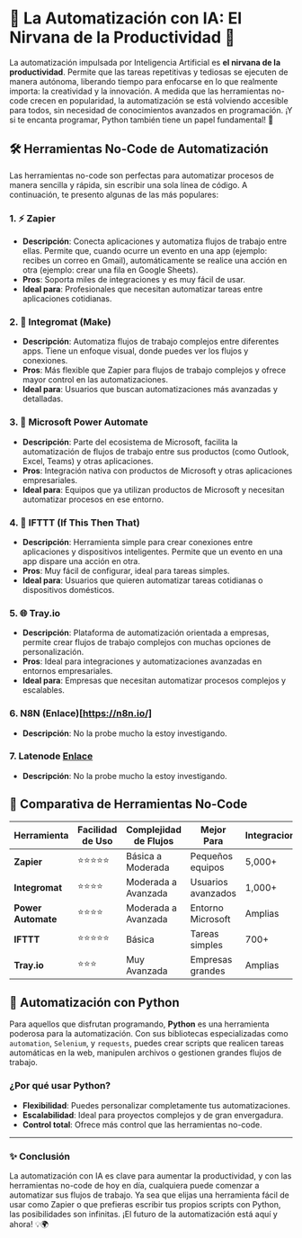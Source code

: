 # 🚀 La Automatización con IA: El Nirvana de la Productividad 🚀

La automatización impulsada por Inteligencia Artificial es **el nirvana de la productividad**. Permite que las tareas repetitivas y tediosas se ejecuten de manera autónoma, liberando tiempo para enfocarse en lo que realmente importa: la creatividad y la innovación. A medida que las herramientas no-code crecen en popularidad, la automatización se está volviendo accesible para todos, sin necesidad de conocimientos avanzados en programación. ¡Y si te encanta programar, Python también tiene un papel fundamental! 🌟

## 🛠️ Herramientas No-Code de Automatización

Las herramientas no-code son perfectas para automatizar procesos de manera sencilla y rápida, sin escribir una sola línea de código. A continuación, te presento algunas de las más populares:

### 1. ⚡ **Zapier**
   - **Descripción**: Conecta aplicaciones y automatiza flujos de trabajo entre ellas. Permite que, cuando ocurre un evento en una app (ejemplo: recibes un correo en Gmail), automáticamente se realice una acción en otra (ejemplo: crear una fila en Google Sheets).
   - **Pros**: Soporta miles de integraciones y es muy fácil de usar.
   - **Ideal para**: Profesionales que necesitan automatizar tareas entre aplicaciones cotidianas.

### 2. 🔗 **Integromat (Make)**
   - **Descripción**: Automatiza flujos de trabajo complejos entre diferentes apps. Tiene un enfoque visual, donde puedes ver los flujos y conexiones.
   - **Pros**: Más flexible que Zapier para flujos de trabajo complejos y ofrece mayor control en las automatizaciones.
   - **Ideal para**: Usuarios que buscan automatizaciones más avanzadas y detalladas.

### 3. 💼 **Microsoft Power Automate**
   - **Descripción**: Parte del ecosistema de Microsoft, facilita la automatización de flujos de trabajo entre sus productos (como Outlook, Excel, Teams) y otras aplicaciones.
   - **Pros**: Integración nativa con productos de Microsoft y otras aplicaciones empresariales.
   - **Ideal para**: Equipos que ya utilizan productos de Microsoft y necesitan automatizar procesos en ese entorno.

### 4. 🔄 **IFTTT (If This Then That)**
   - **Descripción**: Herramienta simple para crear conexiones entre aplicaciones y dispositivos inteligentes. Permite que un evento en una app dispare una acción en otra.
   - **Pros**: Muy fácil de configurar, ideal para tareas simples.
   - **Ideal para**: Usuarios que quieren automatizar tareas cotidianas o dispositivos domésticos.

### 5. 🌐 **Tray.io**
   - **Descripción**: Plataforma de automatización orientada a empresas, permite crear flujos de trabajo complejos con muchas opciones de personalización.
   - **Pros**: Ideal para integraciones y automatizaciones avanzadas en entornos empresariales.
   - **Ideal para**: Empresas que necesitan automatizar procesos complejos y escalables.

### 6. **N8N**  (Enlace)[https://n8n.io/]
   - **Descripción**: No la probe mucho la estoy investigando.

### 7. **Latenode** [Enlace](https://latenode.com/)
   - **Descripción**: No la probe mucho la estoy investigando.

## 🤖 Comparativa de Herramientas No-Code

| Herramienta    | Facilidad de Uso | Complejidad de Flujos | Mejor Para         | Integraciones |
| -------------- | ---------------- | --------------------- | ------------------ | ------------- |
| **Zapier**     | ⭐⭐⭐⭐⭐           | Básica a Moderada      | Pequeños equipos   | 5,000+        |
| **Integromat** | ⭐⭐⭐⭐            | Moderada a Avanzada    | Usuarios avanzados | 1,000+        |
| **Power Automate** | ⭐⭐⭐⭐        | Moderada a Avanzada    | Entorno Microsoft  | Amplias       |
| **IFTTT**      | ⭐⭐⭐⭐⭐           | Básica                | Tareas simples     | 700+          |
| **Tray.io**    | ⭐⭐⭐             | Muy Avanzada           | Empresas grandes   | Amplias       |

## 🐍 Automatización con Python

Para aquellos que disfrutan programando, **Python** es una herramienta poderosa para la automatización. Con sus bibliotecas especializadas como `automation`, `Selenium`, y `requests`, puedes crear scripts que realicen tareas automáticas en la web, manipulen archivos o gestionen grandes flujos de trabajo.

### ¿Por qué usar Python? 
- **Flexibilidad**: Puedes personalizar completamente tus automatizaciones.
- **Escalabilidad**: Ideal para proyectos complejos y de gran envergadura.
- **Control total**: Ofrece más control que las herramientas no-code.

---

### ✨ Conclusión

La automatización con IA es clave para aumentar la productividad, y con las herramientas no-code de hoy en día, cualquiera puede comenzar a automatizar sus flujos de trabajo. Ya sea que elijas una herramienta fácil de usar como Zapier o que prefieras escribir tus propios scripts con Python, las posibilidades son infinitas. ¡El futuro de la automatización está aquí y ahora! 💡🌍
